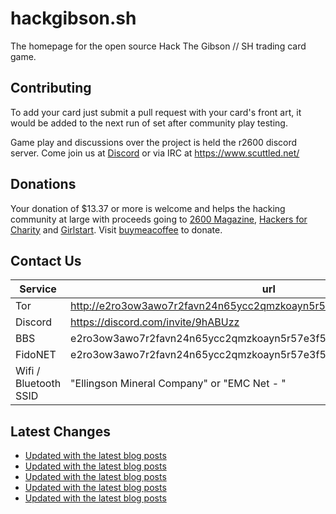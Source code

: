 # hackgibson.sh
The homepage for the open source Hack The Gibson // SH trading card game.


## Contributing

To add your card just submit a pull request with your card's front art, it would be added to the next run of set after community play testing.

Game play and discussions over the project is held the r2600 discord server. Come join us at [Discord](https://discord.com/invite/9hABUzz) or via IRC at https://www.scuttled.net/


## Donations

Your donation of $13.37 or more is welcome and helps the hacking community at large with proceeds going to [2600 Magazine](https://2600.com/), [Hackers for Charity](https://hackersforcharity.org) and [Girlstart](https://girlstart.org).  Visit [buymeacoffee](https://www.buymeacoffee.com/hackgibson.sh) to donate.


## Contact Us

Service | url
-|-
Tor | http://e2ro3ow3awo7r2favn24n65ycc2qmzkoayn5r57e3f56nvjwdcgg32ad.onion
Discord | https://discord.com/invite/9hABUzz
BBS | e2ro3ow3awo7r2favn24n65ycc2qmzkoayn5r57e3f56nvjwdcgg32ad.onion:23
FidoNET | e2ro3ow3awo7r2favn24n65ycc2qmzkoayn5r57e3f56nvjwdcgg32ad.onion:24554
Wifi / Bluetooth SSID | "Ellingson Mineral Company" or "EMC Net - <fidonet address>"

## Latest Changes
<!-- BLOG-POST-LIST:START -->
- [Updated with the latest blog posts](https://github.com/DFW2600/hackgibson.sh/commit/800003b37d281c1129366d1598d30227eec96960)
- [Updated with the latest blog posts](https://github.com/DFW2600/hackgibson.sh/commit/8018b9d89edd987ad7da75f91d9b3bc76f51e7c4)
- [Updated with the latest blog posts](https://github.com/DFW2600/hackgibson.sh/commit/7271cc4bedb32d3c4fa870a7fa107be9b9fd52d4)
- [Updated with the latest blog posts](https://github.com/DFW2600/hackgibson.sh/commit/b86031620b271192bc9008072272edfab126a180)
- [Updated with the latest blog posts](https://github.com/DFW2600/hackgibson.sh/commit/bc2be8066dfa1a5c9cf53a316ffc2a333385f941)
<!-- BLOG-POST-LIST:END -->
